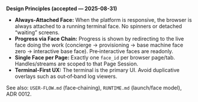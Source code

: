 **Design Principles (accepted — 2025-08-31)**

- **Always-Attached Face:** When the platform is responsive, the browser is
  always attached to a running terminal face. No spinners or detached “waiting”
  screens.
- **Progress via Face Chain:** Progress is shown by redirecting to the live face
  doing the work (concierge → provisioning → base machine face zero →
  interactive base face). Pre‑interactive faces are readonly.
- **Single Face per Page:** Exactly one `face_id` per browser page/tab.
  Handles/streams are scoped to that Page Session.
- **Terminal-First UX:** The terminal is the primary UI. Avoid duplicative
  overlays such as out‑of‑band log viewers.

See also: `USER-FLOW.md` (face‑chaining), `RUNTIME.md` (launch/face model),
ADR 0012.
